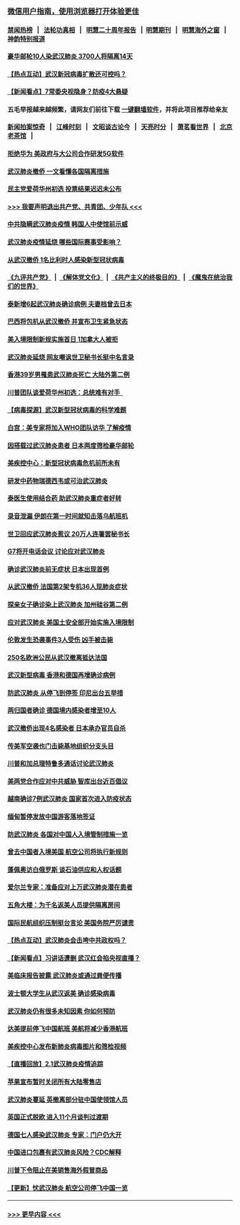 ### [微信用户指南，使用浏览器打开体验更佳](https://github.com/gfw-breaker/banned-news1/blob/master/indexes/wechat-guide.md?t=0)
#### [禁闻热榜](热点新闻.md?t=0)  &nbsp;&nbsp;|&nbsp;&nbsp; [法轮功真相](https://github.com/gfw-breaker/truth/blob/master/README.md?t=0) &nbsp;&nbsp;|&nbsp;&nbsp; [明慧二十周年报告](https://github.com/gfw-breaker/mh-reports/blob/master/README.md?t=0) &nbsp;&nbsp;|&nbsp;&nbsp;[明慧期刊](https://github.com/gfw-breaker/mh-qikan) &nbsp;&nbsp;|&nbsp;&nbsp; [明慧海外之窗](https://github.com/gfw-breaker/mh-news/blob/master/README.md?t=0) &nbsp;&nbsp;|&nbsp;&nbsp; [神韵特别报道](https://github.com/gfw-breaker/mh-news/blob/master/shenyun.md?t=0)
#### [豪华邮轮10人染武汉肺炎 3700人将隔离14天](../pages/nsc418/n11845543.md?t=02051433) 
#### [【热点互动】武汉新冠病毒扩散还可控吗？](../pages/nsc418/n11844750.md?t=02051433) 
#### [【新闻看点】7常委央视隐身？防疫4大悬疑](../pages/nsc418/n11844611.md?t=02051433) 
#### 五毛举报越来越频繁，请网友们前往下载 [一键翻墙软件](https://github.com/gfw-breaker/ssr-accounts)，并将此项目推荐给亲友
#### [新闻拍案惊奇](https://github.com/gfw-breaker/banned-news1/blob/master/pages/link4.md) &nbsp;&nbsp;|&nbsp;&nbsp; [江峰时刻](https://github.com/gfw-breaker/banned-news1/blob/master/pages/link4.md) &nbsp;&nbsp;|&nbsp;&nbsp; [文昭谈古论今](https://github.com/gfw-breaker/banned-news1/blob/master/pages/link4.md) &nbsp;&nbsp;|&nbsp;&nbsp; [天亮时分](https://github.com/gfw-breaker/banned-news1/blob/master/pages/link4.md) &nbsp;&nbsp;|&nbsp;&nbsp; [萧茗看世界](https://github.com/gfw-breaker/banned-news1/blob/master/pages/link4.md) &nbsp;&nbsp;|&nbsp;&nbsp; [北京老茶馆](https://github.com/gfw-breaker/banned-news1/blob/master/pages/link4.md) &nbsp;&nbsp;|&nbsp;&nbsp; 
#### [拒绝华为 美政府与大公司合作研发5G软件](../pages/nsc418/n11844625.md?t=02051433) 
#### [武汉肺炎撤侨 一文看懂各国隔离措施](../pages/nsc418/n11844216.md?t=02051433) 
#### [民主党爱荷华州初选 投票结果迟迟未公布](../pages/nsc418/n11844207.md?t=02051433) 
#### [>>> 我要声明退出共产党、共青团、少年队 <<<](https://github.com/begood0513/goodnews/blob/master/quit/letter.md) 
#### [中共隐瞒武汉肺炎疫情 韩国人中使馆前示威](../pages/nsc418/n11844084.md?t=02051433) 
#### [武汉肺炎疫情延烧 哪些国际赛事受影响？](../pages/nsc418/n11843958.md?t=02051433) 
#### [从武汉撤侨 1名比利时人感染新型冠状病毒](../pages/nsc418/n11843977.md?t=02051433) 
#### [《九评共产党》](https://github.com/begood0513/9ping.md/blob/master/README.md) &nbsp;|&nbsp; [《解体党文化》](../../../../jtdwh.md/blob/master/README.md)  &nbsp;|&nbsp; [《共产主义的终极目的》](../../../../gczydzjmd.md/blob/master/README.md) &nbsp;|&nbsp; [《魔鬼在统治我们的世界》](../../../../mgztzwmdsj.md/blob/master/README.md) 
#### [泰新增6起武汉肺炎确诊病例 夫妻档曾去日本](../pages/nsc418/n11843900.md?t=02051433) 
#### [巴西将包机从武汉撤侨 并宣布卫生紧急状态](../pages/nsc418/n11843418.md?t=02051433) 
#### [美入境限制新规实施首日 1加拿大人被拒](../pages/nsc418/n11843058.md?t=02051433) 
#### [武汉肺炎延烧 网友嘲讽世卫秘书长挺中名言录](../pages/nsc418/n11843056.md?t=02051433) 
#### [香港39岁男罹患武汉肺炎死亡 大陆外第二例](../pages/nsc418/n11843026.md?t=02051433) 
#### [川普团队谈爱荷华州初选：总统难有对手  ](../pages/nsc418/n11842867.md?t=02051433) 
#### [【病毒探源】武汉新型冠状病毒的科学难题](../pages/nsc418/n11842176.md?t=02051433) 
#### [白宫：美专家将加入WHO团队访华 了解疫情](../pages/nsc418/n11842198.md?t=02051433) 
#### [因搭载过武汉肺炎患者 日本两度筛检豪华邮轮](../pages/nsc418/n11842447.md?t=02051433) 
#### [美疾控中心：新型冠状病毒危机前所未有](../pages/nsc418/n11842406.md?t=02051433) 
#### [研发中药物瑞德西韦或可治武汉肺炎](../pages/nsc418/n11842100.md?t=02051433) 
#### [泰医生使用结合药 助武汉肺炎重症者好转](../pages/nsc418/n11842096.md?t=02051433) 
#### [录音泄漏 伊朗在第一时间就知击落乌航班机](../pages/nsc418/n11842002.md?t=02051433) 
#### [世卫回应武汉肺炎惹议 20万人连署罢秘书长](../pages/nsc418/n11841664.md?t=02051433) 
#### [G7将开电话会议 讨论应对武汉肺炎](../pages/nsc418/n11841658.md?t=02051433) 
#### [确诊武汉肺炎前无症状 日本出现首例](../pages/nsc418/n11841567.md?t=02051433) 
#### [从武汉撤侨 法国第2架专机36人现肺炎症状](../pages/nsc418/n11841382.md?t=02051433) 
#### [探亲女子确诊染上武汉肺炎 加州硅谷第二例](../pages/nsc418/n11839784.md?t=02051433) 
#### [应对武汉肺炎 美国土安全部开始实施入境限制](../pages/nsc418/n11839729.md?t=02051433) 
#### [伦敦发生恐袭事件3人受伤 凶手被击毙](../pages/nsc418/n11839442.md?t=02051433) 
#### [250名欧洲公民从武汉撤离抵达法国](../pages/nsc418/n11839438.md?t=02051433) 
#### [武汉新型病毒 香港和德国再增确诊病例](../pages/nsc418/n11839381.md?t=02051433) 
#### [防武汉肺炎 从停飞到停签 印尼出台五举措](../pages/nsc418/n11839282.md?t=02051433) 
#### [两归国者确诊 德国境内感染者增至10人](../pages/nsc418/n11839164.md?t=02051433) 
#### [武汉撤侨出现4名感染者 日本承办官员自杀](../pages/nsc418/n11839044.md?t=02051433) 
#### [传美军空袭也门击毙基地组织分支头目](../pages/nsc418/n11839210.md?t=02051433) 
#### [川普和加总理特鲁多通话讨论武汉肺炎](../pages/nsc418/n11839128.md?t=02051433) 
#### [美两党合作应对中共威胁 智库出台近百倡议](../pages/nsc418/n11838437.md?t=02051433) 
#### [越南确诊7例武汉肺炎 国家首次进入防疫状态](../pages/nsc418/n11838860.md?t=02051433) 
#### [缅甸暂停发放中国游客落地签证](../pages/nsc418/n11838730.md?t=02051433) 
#### [防武汉肺炎 各国对中国人入境管制措施一览](../pages/nsc418/n11838726.md?t=02051433) 
#### [曾去中国者入境美国 航空公司将执行新规则](../pages/nsc418/n11838375.md?t=02051433) 
#### [蓬佩奥访白俄罗斯 谈石油供应和人权话题](../pages/nsc418/n11838242.md?t=02051433) 
#### [爱尔兰专家：准备应对上万武汉肺炎潜在患者](../pages/nsc418/n11837978.md?t=02051433) 
#### [五角大楼：为千名返美人员提供隔离房间](../pages/nsc418/n11837831.md?t=02051433) 
#### [国际民航组织压制挺台言论 美国务院严厉谴责](../pages/nsc418/n11837791.md?t=02051433) 
#### [【热点互动】武汉肺炎会击垮中共政权吗？](../pages/nsc418/n11837779.md?t=02051433) 
#### [【新闻看点】习讲话遭删 武汉红会掐央视直播？](../pages/nsc418/n11837573.md?t=02051433) 
#### [美临床报告披露 武汉肺炎或通过粪便传播](../pages/nsc418/n11837626.md?t=02051433) 
#### [波士顿大学生从武汉返美 确诊感染病毒](../pages/nsc418/n11837580.md?t=02051433) 
#### [武汉肺炎仍有很多未知因素 你如何预防](../pages/nsc418/n11837666.md?t=02051433) 
#### [达美提前停飞中国航班 美航将减少香港航班](../pages/nsc418/n11837649.md?t=02051433) 
#### [美疾控中心发布新肺炎病毒图片和筛检视频](../pages/nsc418/n11837491.md?t=02051433) 
#### [【直播回放】2.1武汉肺炎疫情追踪](../pages/nsc418/n11837232.md?t=02051433) 
#### [苹果宣布暂时关闭所有大陆零售店](../pages/nsc418/n11837097.md?t=02051433) 
#### [武汉肺炎蔓延 英撤离部分驻中国使领馆人员](../pages/nsc418/n11837061.md?t=02051433) 
#### [英国正式脱欧 进入11个月谈判过渡期](../pages/nsc418/n11836911.md?t=02051433) 
#### [德国七人感染武汉肺炎 专家：门户仍大开](../pages/nsc418/n11836344.md?t=02051433) 
#### [中国进口包裹有武汉肺炎风险？CDC解释](../pages/nsc418/n11836321.md?t=02051433) 
#### [川普下令阻止在美销售海外假冒商品](../pages/nsc418/n11836261.md?t=02051433) 
#### [【更新】忧武汉肺炎 航空公司停飞中国一览](../pages/nsc418/n11835931.md?t=02051433) 

----
#### [ >>> 更早内容 <<< ](../indexes/nsc418-earlier.md)
